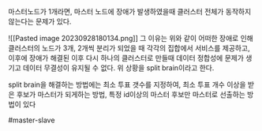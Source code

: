 마스터노드가 1개라면, 마스터 노드에 장애가 발생하였을때 클러스터 전체가 동작하지 않는다는 문제가 있다.

![[Pasted image 20230928180134.png]]
그 이유는 위와 같이 어떠한 장애로 인해 클러스터의 노드가 3개, 2개씩 분리가 되었을 때 각각의 집합에서 서비스를 제공하고, 이후에 장애가 해결된 이후 다시 하나의 클러스터로 만들때 데이터 정합성에 문제가 생기고 데이터 무결성이 유지될 수 없다.
위 상황을 split brain이라고 한다.

split brain을 해결하는 방법에는 최소 투표 갯수를 지정하여, 최소 투표 개수 이상을 받은 후보가 마스터가 되게하는 방법,
특정 id이상의 마스터 후보만 마스터로 선출하는 방법이 있다

#master-slave
